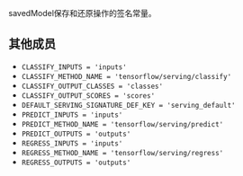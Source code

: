savedModel保存和还原操作的签名常量。

## 其他成员
-  `CLASSIFY_INPUTS = 'inputs'`  []()
-  `CLASSIFY_METHOD_NAME = 'tensorflow/serving/classify'`  []()
-  `CLASSIFY_OUTPUT_CLASSES = 'classes'`  []()
-  `CLASSIFY_OUTPUT_SCORES = 'scores'`  []()
-  `DEFAULT_SERVING_SIGNATURE_DEF_KEY = 'serving_default'`  []()
-  `PREDICT_INPUTS = 'inputs'`  []()
-  `PREDICT_METHOD_NAME = 'tensorflow/serving/predict'`  []()
-  `PREDICT_OUTPUTS = 'outputs'`  []()
-  `REGRESS_INPUTS = 'inputs'`  []()
-  `REGRESS_METHOD_NAME = 'tensorflow/serving/regress'`  []()
-  `REGRESS_OUTPUTS = 'outputs'`  []()
